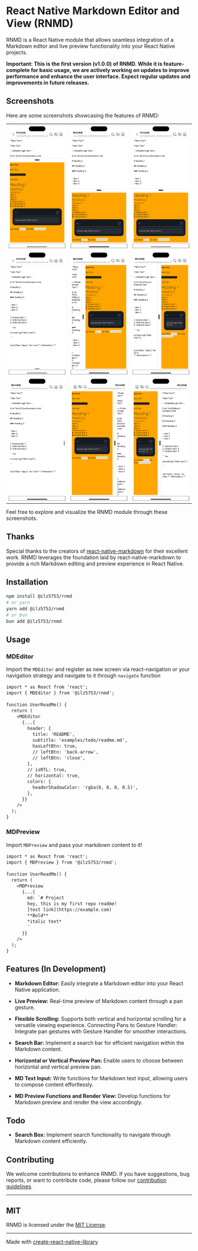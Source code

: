 # React Native Markdown Editor and View (RNMD)

RNMD is a React Native module that allows seamless integration of a Markdown editor and live preview functionality into your React Native projects.

**Important: This is the first version (v1.0.0) of RNMD. While it is feature-complete for basic usage, we are actively working on updates to improve performance and enhance the user interface. Expect regular updates and improvements in future releases.**

## Screenshots

Here are some screenshots showcasing the features of RNMD:

<table>
<tr>
<td>
<img src="./screenshots/Simulator Screen Shot - iPhone 14 Pro Max - 2024-01-21 at 04.16.49.png" style="flex:1;" />
</td>
<td>
<img src="./screenshots/Simulator Screen Shot - iPhone 14 Pro Max - 2024-01-21 at 04.17.39.png" style="flex:1;" />
</td>
<td>
<img src="./screenshots/Simulator Screen Shot - iPhone 14 Pro Max - 2024-01-21 at 04.17.06.png" style="flex:1;" />
</td>
</tr>
<tr>
<td>
<img src="./screenshots/Simulator Screen Shot - iPhone 14 Pro Max - 2024-01-21 at 04.16.37.png" style="flex:1;" />
</td>
<td>
<img src="./screenshots/Simulator Screen Shot - iPhone 14 Pro Max - 2024-01-21 at 04.18.14.png" style="flex:1;" />
</td>
<td>
<img src="./screenshots/Simulator Screen Shot - iPhone 14 Pro Max - 2024-01-21 at 04.18.24.png" style="flex:1;" />
</td>
</tr>
<tr>
<td>
<img src="./screenshots/Simulator Screen Shot - iPhone 14 Pro Max - 2024-01-21 at 04.18.31.png" style="flex:1;" />
</td>
<td>
<img src="./screenshots/Simulator Screen Shot - iPhone 14 Pro Max - 2024-01-21 at 04.19.24.png" style="flex:1;" />
</td>
<td>
<img src="./screenshots/Simulator Screen Shot - iPhone 14 Pro Max - 2024-01-21 at 04.19.34.png" style="flex:1;" />
</td>
</tr>
</table>

Feel free to explore and visualize the RNMD module through these screenshots.

## Thanks

Special thanks to the creators of [react-native-markdown](https://github.com/lwansbrough/react-native-markdown) for their excellent work. RNMD leverages the foundation laid by react-native-markdown to provide a rich Markdown editing and preview experience in React Native.

<!-- ## Example Videos

vertical | horizontal - ltr | horizontal - rtl
:---: | :---: | :---:
 [Vertical Preview](https://www.dropbox.com/scl/fi/x1r2rapyhbijafk7krliq/Simulator-Screen-Recording-iPhone-14-Pro-Max-2024-01-20-at-03.39.42.mp4?rlkey=nhrnoafw28ca9bqkjfevkugin&dl=0) | [Horizontal Preview - left to right direction](https://www.dropbox.com/scl/fi/yokpu0qujubtdwiso1sjb/Simulator-Screen-Recording-iPhone-14-Pro-Max-2024-01-20-at-03.36.54.mp4?rlkey=89f0czq4xdxnudydlv03lw0p5&dl=0) | [Horizontal Preview - right to left direction](https://www.dropbox.com/scl/fi/bnrnbj4pb6dzjaxuig8ml/Simulator-Screen-Recording-iPhone-14-Pro-Max-2024-01-20-at-03.38.25.mp4?rlkey=51i90gfwxal4nr4lnay9siaxw&dl=0) -->

## Installation

```bash
npm install @ilz5753/rnmd
# or yarn
yarn add @ilz5753/rnmd
# or bun
bun add @ilz5753/rnmd
```

<!-- ## No Official Release on npm

At the moment, there is no official release of RNMD on npm. This means that while you can install and experiment with the module using the instructions provided above, it is not yet considered stable for production use.

If you are interested in staying updated on the progress of RNMD or contributing to its development, feel free to follow the project on [GitHub](https://github.com/ilz5753/rnmd). -->

## Usage

### MDEditor
Import the `MDEditor` and register as new screen via react-navigation or your navigation strategy and navigate to it through `navigate` function

```tsx
import * as React from 'react';
import { MDEditor } from '@ilz5753/rnmd';

function UserReadMe() {
  return (
    <MDEditor
      {...{
        header: {
          title: 'README',
          subtitle: 'examples/todo/readme.md',
          hasLeftBtn: true,
          // leftBtn: 'back-arrow',
          // leftBtn: 'close',
        },
        // isRTL: true,
        // horizontal: true,
        colors: {
          headerShadowColor: 'rgba(0, 0, 0, 0.5)',
        },
      }}
    />
  );
}
```

### MDPreview

Import `MDPreview` and pass your markdown content to it!

```tsx
import * as React from 'react';
import { MDPreview } from '@ilz5753/rnmd';

function UserReadMe() {
  return (
    <MDPreview
      {...{
        md: `# Project
        hey, this is my first repo readme!
        [test link](https://example.com)
        **Bold**
        *italic text*
        `
      }}
    />
  );
}
```

## Features (In Development)

- **Markdown Editor:** Easily integrate a Markdown editor into your React Native application.
- **Live Preview:** Real-time preview of Markdown content through a pan gesture.

- **Flexible Scrolling:** Supports both vertical and horizontal scrolling for a versatile viewing experience.
  Connecting Pans to Gesture Handler: Integrate pan gestures with Gesture Handler for smoother interactions.

- **Search Bar:** Implement a search bar for efficient navigation within the Markdown content.

- **Horizontal or Vertical Preview Pan:** Enable users to choose between horizontal and vertical preview pan.

- **MD Text Input:** Write functions for Markdown text input, allowing users to compose content effortlessly.

- **MD Preview Functions and Render View:** Develop functions for Markdown preview and render the view accordingly.

## Todo

- **Search Box:** Implement search functionality to navigate through Markdown content efficiently.

## Contributing

We welcome contributions to enhance RNMD. If you have suggestions, bug reports, or want to contribute code, please follow our [contribution guidelines](./CONTRIBUTING.md).

---

## MIT

RNMD is licensed under the [MIT License](./LICENSE).

---

Made with [create-react-native-library](https://github.com/callstack/react-native-builder-bob)
